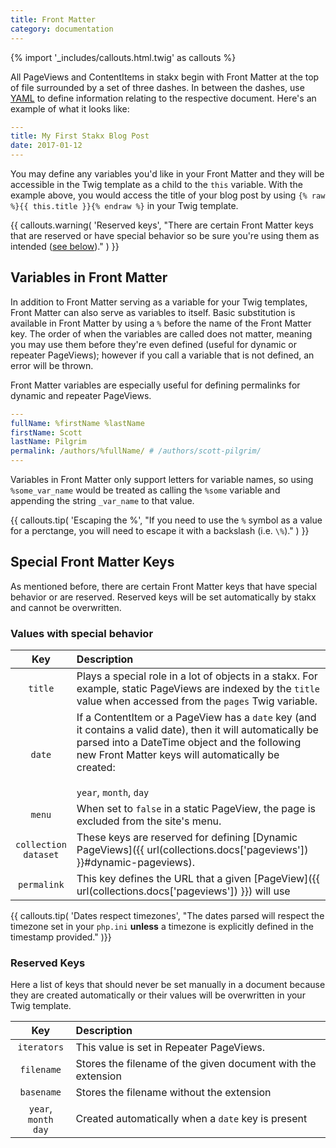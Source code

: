 ```yaml
---
title: Front Matter
category: documentation
---
```


{% import '_includes/callouts.html.twig' as callouts %}

All PageViews and ContentItems in stakx begin with Front Matter at the top of file surrounded by a set of three dashes. In between the dashes, use [YAML](http://yaml.org/) to define information relating to the respective document. Here's an example of what it looks like:

```yaml
---
title: My First Stakx Blog Post
date: 2017-01-12
---
```

You may define any variables you'd like in your Front Matter and they will be accessible in the Twig template as a child to the `this` variable. With the example above, you would access the title of your blog post by using `{% raw %}{{ this.title }}{% endraw %}` in your Twig template.

{{ callouts.warning(
    'Reserved keys', 
    "There are certain Front Matter keys that are reserved or have special behavior so be sure you're using them as intended ([see below](#special-front-matter-keys))."
) }}

## Variables in Front Matter

In addition to Front Matter serving as a variable for your Twig templates, Front Matter can also serve as variables to itself. Basic substitution is available in Front Matter by using a `%` before the name of the Front Matter key. The order of when the variables are called does not matter, meaning you may use them before they're even defined (useful for dynamic or repeater PageViews); however if you call a variable that is not defined, an error will be thrown.

Front Matter variables are especially useful for defining permalinks for dynamic and repeater PageViews.

```yaml
---
fullName: %firstName %lastName
firstName: Scott
lastName: Pilgrim
permalink: /authors/%fullName/ # /authors/scott-pilgrim/
---
```

Variables in Front Matter only support letters for variable names, so using `%some_var_name` would be treated as calling the `%some` variable and appending the string `_var_name` to that value.

{{ callouts.tip(
    'Escaping the %', 
    "If you need to use the `%` symbol as a value for a perctange, you will need to escape it with a backslash (i.e. `\%`)."
) }}

##  Special Front Matter Keys

As mentioned before, there are certain Front Matter keys that have special behavior or are reserved. Reserved keys will be set automatically by stakx and cannot be overwritten.

### Values with special behavior

| Key | Description |
| :-: | :---------- |
| `title` | Plays a special role in a lot of objects in a stakx. For example, static PageViews are indexed by the `title` value when accessed from the `pages` Twig variable. |
| `date` | If a ContentItem or a PageView has a `date` key (and it contains a valid date), then it will automatically be parsed into a DateTime object and the following new Front Matter keys will automatically be created: <br><br> `year`, `month`, `day` |
| `menu` | When set to `false` in a static PageView, the page is excluded from the site's menu. |
| `collection` <br> `dataset` | These keys are reserved for defining [Dynamic PageViews]({{ url(collections.docs['pageviews']) }}#dynamic-pageviews).
| `permalink` | This key defines the URL that a given [PageView]({{ url(collections.docs['pageviews']) }}) will use |

{{ callouts.tip(
    'Dates respect timezones',
    "The dates parsed will respect the timezone set in your `php.ini` **unless** a timezone is explicitly defined in the timestamp provided."
)}}

### Reserved Keys

Here a list of keys that should never be set manually in a document because they are created automatically or their values will be overwritten in your Twig template.

| Key | Description |
| :-: | :---------- |
| `iterators` | This value is set in Repeater PageViews. |
| `filename` | Stores the filename of the given document with the extension |
| `basename` | Stores the filename without the extension |
| `year`, `month` <br> `day` | Created automatically when a `date` key is present |
